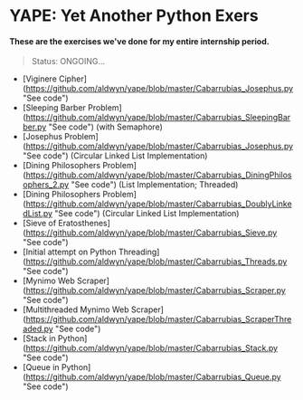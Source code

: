YAPE: Yet Another Python Exers
==============================

#### These are the exercises we've done for my entire internship period.

> Status: ONGOING...

- [Viginere Cipher] (https://github.com/aldwyn/yape/blob/master/Cabarrubias_Josephus.py "See code")
- [Sleeping Barber Problem] (https://github.com/aldwyn/yape/blob/master/Cabarrubias_SleepingBarber.py "See code") (with Semaphore)
- [Josephus Problem] (https://github.com/aldwyn/yape/blob/master/Cabarrubias_Josephus.py "See code") (Circular Linked List Implementation)
- [Dining Philosophers Problem] (https://github.com/aldwyn/yape/blob/master/Cabarrubias_DiningPhilosophers_2.py "See code") (List Implementation; Threaded)
- [Dining Philosophers Problem] (https://github.com/aldwyn/yape/blob/master/Cabarrubias_DoublyLinkedList.py "See code") (Circular Linked List Implementation)
- [Sieve of Eratosthenes] (https://github.com/aldwyn/yape/blob/master/Cabarrubias_Sieve.py "See code")
- [Initial attempt on Python Threading] (https://github.com/aldwyn/yape/blob/master/Cabarrubias_Threads.py "See code")
- [Mynimo Web Scraper] (https://github.com/aldwyn/yape/blob/master/Cabarrubias_Scraper.py "See code")
- [Multithreaded Mynimo Web Scraper] (https://github.com/aldwyn/yape/blob/master/Cabarrubias_ScraperThreaded.py "See code")
- [Stack in Python] (https://github.com/aldwyn/yape/blob/master/Cabarrubias_Stack.py "See code")
- [Queue in Python] (https://github.com/aldwyn/yape/blob/master/Cabarrubias_Queue.py "See code")

